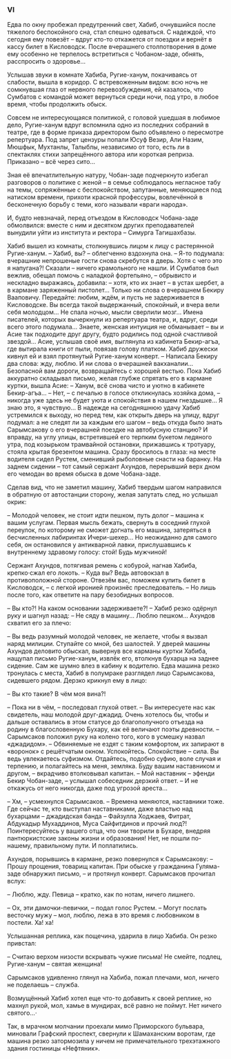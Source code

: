 ### VI

Едва по окну пробежал предутренний свет, Хабиб, очнувшийся после тяжелого беспокойного сна, стал спешно одеваться.
С надеждой, что сегодня ему повезёт – вдруг кто-то откажется от поездки и вернёт в кассу билет в Кисловодск.
После вчерашнего столпотворения в доме ему особенно не терпелось встретиться с Чобаном-заде, обнять, расспросить о здоровье… 

Услышав звуки в комнате Хабиба, Ругие-ханум, покачиваясь от слабости, вышла в коридор.
С встревоженным видом: всю ночь не сомкнувшая глаз от нервного перевозбуждения, ей казалось, что Сумбатов с командой может вернуться среди ночи, под утро, в любое время, чтобы продолжить обыск.

Совсем не интересующаяся политикой, с головой ушедшая в любимое дело, Ругие-ханум вдруг вспомнила одно из последних собраний в театре, где в форме приказа директором было объявлено о пересмотре репертуара.
Под запрет цензуры попали Юсуф Везир, Али Назим, Мюшфык, Мухтанлы, Талыблы, независимо от того, есть ли в спектаклях стихи запрещённого автора или короткая реприза.
Приказано – всё через сито…

Зная её впечатлительную натуру, Чобан-заде подчеркнуто избегал разговоров о политике с женой – в семье соблюдалось негласное табу на темы, сопряжённые с беспокойством, запутанные, меняющиеся под натиском времени, прихоти красной профессуры, вовлечённой в бесконечную борьбу с теми, кого называли «враги народа».

И, будто невзначай, перед отъездом в Кисловодск Чобана-заде обмолвился: вместе с ним и десятком других преподавателей вынудили уйти из института и ректора – Симурга Тагишахбазы.

Хабиб вышел из комнаты, столкнувшись лицом к лицу с растерянной Ругие-ханум. 
– Хабиб, вы? – облегченно вздохнула она. – Я-то подумала: вчерашние непрошеные гости снова скребутся в дверь.
Хотя с чего это я напугана?!
Сказали – ничего крамольного не нашли.
И Сумбатов был вежлив, обещал помочь с наладкой фортепьяно, – обрывисто и нескладно выражаясь, добавила: – хотя, кто их знает – в устах шербет, a в кармане заряженный пистолет...
Только ни слова о вчерашнем Бекиру Вааповичу.
Передайте: любим, ждём, и пусть не задерживается в Кисловодске.
Вы всегда такой выдержанный, спокойный, и вчера вели себя молодцом…
Не спала ночью, мысли сверлили мозг...
Имена писателей, которых вычеркнули из репертуара театра, и, вдруг, среди всего этого подумала...
Знаете, женская интуиция не обманывает – вы и Асие так подходите друг другу, будто родились под одной счастливой звездой... 
Асие, услышав своё имя, выглянула из кабинета Бекир-агъа, где вытирала книги от пыли, повязав голову платком. 
Хабиб дружески кивнул ей и взял протянутый Ругие-ханум конверт. 
– Написала Бекиру два слова: жду, люблю.
И ни слова о вчерашней вакханалии...
Безопасной вам дороги, возвращайтесь с хорошей вестью. 
Пока Хабиб аккуратно складывал письмо, желая глубже спрятать его в кармане куртки, вышла Асие: 
– Ханум, всё снова чисто и уютно в кабинете Бекир-агъа… 
– Нет, – с печалью в голосе откликнулась хозяйка дома, – никогда уже здесь не будет уюта и спокойствия в нашем гнездышке…
Я знаю это, я чувствую... 
В надежде на сегодняшнюю удачу Хабиб устремился к выходу, но перед тем, как открыть дверь на улицу, вдруг подумал: а не следят ли за каждым его шагом – ведь откуда было знать Сарымсакову о его вчерашней поездке на автобусную станцию? 
И вправду, на углу улицы, встретившей его терпким букетом ледяного утра, под козырьком трамвайной остановки, прижавшись к тротуару, стояла крытая брезентом машина.
Сразу бросилось в глаза: на месте водителя сидел Рустем, сменивший рыболовные снасти на баранку.
На заднем сидении – тот самый сержант Ахундов, перерывший верх дном его чемодан во время обыска в доме Чобана-заде.

Сделав вид, что не заметил машину, Хабиб твердым шагом направился в обратную от автостанции сторону, желая запутать след, но услышал окрик:

– Молодой человек, не стоит идти пешком, путь долог – машина к вашим услугам. 
Первая мысль бежать, свернуть в соседний глухой переулок, по которому не сможет догнать его машина, затеряться в бесчисленных лабиринтах Ичери-шехер...
Но неожиданно для самого себя, он остановился у антикварной лавки, прислушавшись к внутреннему здравому голосу: стой!
Будь мужчиной!

Сержант Ахундов, потягивая ремень с кобурой, нагнав Хабиба, крепко·сжал его локоть. 
– Куда вы?
Ведь автовокзал в противоположной стороне.
Отвезём вас, поможем купить билет в Кисловодск, – с легкой иронией произнёс преследователь. – Но лишь после того, как ответите на пару безобидных вопросов.

– Вы кто?!
На каком основании задерживаете?! – Хабиб резко одёрнул руку и шагнул назад: – Не сяду в машину...
Люблю пешком... 
Ахундов схватил его за плечо:

– Вы ведь разумный молодой человек, не желаете, чтобы я вызвал наряд милиции.
Ступайте со мной, без шалостей. 
У дверей машины Ахундов деловито обыскал, вывернув все карманы куртки Хабиба, нащупал письмо Ругие-ханум, извлёк его, втолкнув бухарца на заднее сидение.
Сам же шумно влез в кабину к водителю. 
Едва машина резко тронулась с места, Хабиб в полумраке разглядел лицо Сарымсакова, сидевшего рядом.
Дерзко крикнул ему в лицо:

– Вы кто такие?
В чём моя вина?!

– Пока ни в чём, – последовал глухой ответ. – Вы интересуете нас как свидетель, наш молодой друг-джадид.
Очень хотелось бы, чтобы и дальше оставались в этом статусе до благополучного отъезда на родину в благословенную Бухару, как её величают поэты древности. – Сарымсаков положил руку на колено того, кого в усмешку назвал «джадидом». – Обвиняемые не ездят с таким комфортом, их запирают в «воронок» с решётчатым окном.
Успокойтесь.
Спокойствие – сила.
Вы ведь увлекаетесь суфизмом.
Отдайтесь, подобно суфию, воле случая и терпению, и полагайтесь на меня, земляка.
Буду вашим наставником и другом, – вкрадчиво втолковывал капитан. 
– Мой наставник – эфенди Бекир Чобан-заде, – услышал собеседник дерзкий ответ. – И не откажусь от него никогда, даже под угрозой ареста...

– Хм, – усмехнулся Сарымсаков. – Времена меняются, наставники тоже.
Где сейчас те, кто выступал наставниками, даже властью над бухарцами – джадидская банда – Файзулла Ходжаев, Фитрат, Абдукадыр Мухаддинов, Муса Сайфитдинов и прочий люд?!
Поинтересуйтесь у вашего отца, что они творили в Бухаре, внедряя пантюркистские законы жизни и образования!
Нет, не пошли по-нашему, правильному пути.
И поплатились.

Ахундов, порывшись в кармане, резко повернулся к Сарымсакову: 
– Прошу прощения, товарищ капитан.
При обыске у гражданина Гуляма-заде обнаружил письмо, – и протянул конверт. 
Сарымсаков прочитал вслух:

– Люблю, жду.
Певица – кратко, как по нотам, ничего лишнего.

– Ох, эти дамочки-певички, – подал голос Рустем. – Могут послать весточку мужу – мол, люблю, лежа в это время с любовником в постели.
Ха! ха!

Услышанная реплика, как пощечина, ударила в лицо Хабиба.
Он резко привстал:

– Считаю верхом низости вскрывать чужие письма!
Не смейте, подлец, Ругие-ханум – святая женщина!

Сарымсаков удивленно глянул на Хабиба, пожал плечами, мол, ничего не поделаешь – служба.

Возмущённый Хабиб хотел еще что-то добавить к своей реплике, но махнул рукой, мол, хамье в мундирах, всё равно не поймут.
Нет ничего святого…·

Так, в мрачном молчании проехали мимо Приморского бульвара, миновали Графский проспект, свернули к Шамаханским воротам, где машина резко затормозила у ничем не примечательного трехэтажного здания гостиницы «Нефтяник».

